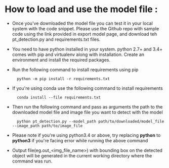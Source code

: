 # How to load and use the model file :

- Once you've downloaded the model file you can test it in your local system with the code snippet. Please use the Github repo with sample code using the link provided in export model page, and download teh pt_detection.py and requirements.txt files. 
- You need to have python installed in your system. python 2.7+ and 3.4+ comes with pip and virtualenv along with installation. Create an environment and install the required packages.
- Run the following command to install requirements using pip

        python -m pip install -r requirements.txt
- If you're using conda use the following command to install requirements
        
        conda install --file requirements.txt
- Then run the following command and pass as arguments the path to the downloaded model file and image file you want to detect with the model 

        python pt_detection.py --model_path path/to/downloaded/model_file  --image_path path/to/image_file
-  Please note if you're using python3.4 or above, try replacing **python** to **python3** if you're facing error while running the above command
- Output file(eg.out_<img_file_name>) with bounding box on the detected object will be generated in the current working directory where the command was run.  
